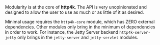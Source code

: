 Modularity is at the core of **http4k**. The API is very unopinionated and designed to allow the user to use as much 
or as little of it as desired. 

Minimal usage requires the `http4k-core` module, which has ZERO external dependencies. Other modules only bring in the 
minimum of dependencies in order to work. For instance, the Jetty Server backend `http4k-server-jetty` only brings in 
the `jetty-server` and `jetty-servlet` modules.
